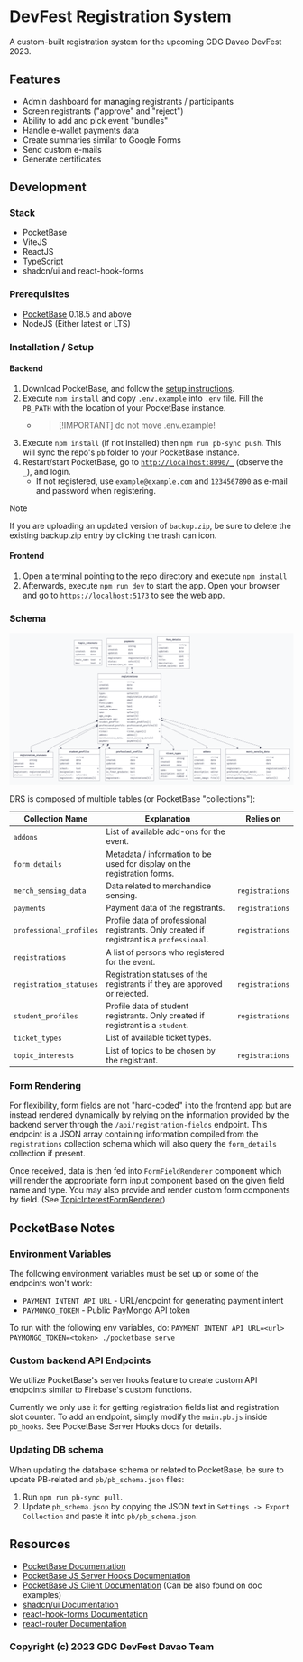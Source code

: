# DevFest Registration System
A custom-built registration system for the upcoming GDG Davao DevFest 2023.

## Features
- Admin dashboard for managing registrants / participants
- Screen registrants ("approve" and "reject")
- Ability to add and pick event "bundles"
- Handle e-wallet payments data
- Create summaries similar to Google Forms
- Send custom e-mails
- Generate certificates

## Development
### Stack
- PocketBase
- ViteJS
- ReactJS
- TypeScript
- shadcn/ui and react-hook-forms

### Prerequisites
- [PocketBase](https://pocketbase.io) 0.18.5 and above
- NodeJS (Either latest or LTS)

### Installation / Setup
#### Backend
1. Download PocketBase, and follow the [setup instructions](https://pocketbase.io/docs/).
2. Execute `npm install` and copy `.env.example` into `.env` file. Fill the `PB_PATH` with the location of your PocketBase instance.
   - > [!IMPORTANT] do not move .env.example!
3. Execute `npm install` (if not installed) then `npm run pb-sync push`. This will sync the repo's `pb` folder to your PocketBase instance.
4. Restart/start PocketBase, go to [`http://localhost:8090/_`](http://localhost:8090/_) (observe the `_`), and login.
   - If not registered, use `example@example.com` and `1234567890` as e-mail and password when registering.

> [!NOTE]
> If you are uploading an updated version of `backup.zip`, be sure to delete the existing backup.zip entry by clicking the trash can icon.

#### Frontend
1. Open a terminal pointing to the repo directory and execute `npm install`
2. Afterwards, execute `npm run dev` to start the app. Open your browser and go to [`https://localhost:5173`](https://localhost:5173) to see the web app.

### Schema
![Schema](./pb/pb_diagram_simple.png)

DRS is composed of multiple tables (or PocketBase "collections"):

| Collection Name | Explanation | Relies on |
|-----------------|-------------|-----------|
| `addons` | List of available add-ons for the event. ||
| `form_details` | Metadata / information to be used for display on the registration forms. ||
| `merch_sensing_data` | Data related to merchandice sensing. | `registrations` |
| `payments` | Payment data of the registrants. | `registrations` |
| `professional_profiles` | Profile data of professional registrants. Only created if registrant is a `professional`. | `registrations` |
| `registrations` | A list of persons who registered for the event. ||
| `registration_statuses` | Registration statuses of the registrants if they are approved or rejected. | `registrations` |
| `student_profiles` | Profile data of student registrants. Only created if registrant is a `student`. | `registrations` |
| `ticket_types` | List of available ticket types. ||
| `topic_interests` | List of topics to be chosen by the registrant. | `registrations` |

### Form Rendering
For flexibility, form fields are not "hard-coded" into the frontend app but are instead rendered dynamically by relying on the information provided by the backend server through the `/api/registration-fields` endpoint. This endpoint is a JSON array containing information compiled from the `registrations` collection schema which will also query the `form_details` collection if present.

Once received, data is then fed into `FormFieldRenderer` component which will render the appropriate form input component based on the given field name and type. You may also provide and render custom form components by field. (See [TopicInterestFormRenderer](/src/components/form_renderers/TopicInterestFormRenderer.tsx))

## PocketBase Notes
### Environment Variables
The following environment variables must be set up or some of the endpoints won't work:
- `PAYMENT_INTENT_API_URL` - URL/endpoint for generating payment intent
- `PAYMONGO_TOKEN` - Public PayMongo API token

To run with the following env variables, do: `PAYMENT_INTENT_API_URL=<url> PAYMONGO_TOKEN=<token> ./pocketbase serve`

### Custom backend API Endpoints
We utilize PocketBase's server hooks feature to create custom API endpoints similar to Firebase's custom functions.

Currently we only use it for getting registration fields list and registration slot counter. To add an endpoint, simply modify the `main.pb.js` inside `pb_hooks`. See PocketBase Server Hooks docs for details.

### Updating DB schema
When updating the database schema or related to PocketBase, be sure to update PB-related and `pb/pb_schema.json` files:
1. Run `npm run pb-sync pull`.
2. Update `pb_schema.json` by copying the JSON text in `Settings -> Export Collection` and paste it into `pb/pb_schema.json`.

## Resources
- [PocketBase Documentation](https://pocketbase.io/docs)
- [PocketBase JS Server Hooks Documentation](https://pocketbase.io/docs/js-overview/)
- [PocketBase JS Client Documentation](npmjs.com/package/pocketbase) (Can be also found on doc examples)
- [shadcn/ui Documentation](https://ui.shadcn.com/)
- [react-hook-forms Documentation](https://www.react-hook-form.com/)
- [react-router Documentation](https://reactrouter.com/)

### Copyright (c) 2023 GDG DevFest Davao Team
